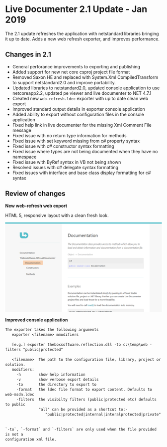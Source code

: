 # Live Documenter 2.1 Update - Jan 2019

The 2.1 update refreshes the application with netstandard libraries bringing it up to date. Adds a new web refresh exporter, and improves performance.

## Changes in 2.1

* General perforance improvements to exporting and publishing
* Added support for new net core csproj project file format
* Removed Saxon HE and replaced with System.Xml CompiledTransform to support netstandard2.0 and improve portability.
* Updated libraries to netstandard2.0, updated console application to use netcoreapp2.2, updated pe viewer and live documenter to NET 4.7.1
* Created new `web-refresh.ldec` exporter with up to date clean web export
* Improved standard output details in exporter console application
* Added ability to export without configuration files in the console application
* Fixed help link in live documenter for the missing Xml Comment File message
* Fixed issue with no return type information for methods
* Fixed issue with set keyword missing from c# property syntax
* Fixed issue with c# constructor syntax formatting
* Fixed issue where types are not being documented when they have no namespace
* Fixed issue with ByRef syntax in VB not being shown
* Resolved issues with c# delegate syntax formatting
* Fixed issues with interface and base class display formatting for c# syntax

## Review of changes

__New web-refresh web export__

HTML 5, responsive layout with a clean fresh look.

![Web refresh](web_refresh.png)

__Improved console application__

```shell
The exporter takes the following arguments
   exporter <filename> mmodifiers

   [e.g.] exporter theboxsoftware.reflection.dll -to c:\temp\web -filters "public|protected"

   <filename>  The path to the configuration file, library, project or solution.
   modifiers:
     -h        show help information
     -v        show verbose export details
     -to       the directory to export to
     -format   the ldec file format to export content. Defaults to web-msdn.ldec
     -filters  the visibilty filters (public|protected etc) defaults to public
               "all" can be provided as a shortcut to:-
                  "public|protected|internal|interalprotected|private"


`-to`, `-format` and `-filters` are only used when the file provided is not a
configuration xml file.
```